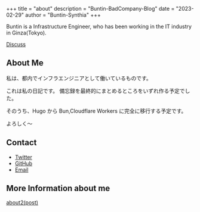 +++
title = "about"
description = "Buntin-BadCompany-Blog"
date = "2023-02-29"
author = "Buntin-Synthia"
+++

Buntin is a Infrastructure Engineer, who has been working in the IT industry in Ginza(Tokyo).

<div>
  <a class="github-button" href="https://github.com/BuntinJP/xlog/discussions" data-color-scheme="no-preference: dark; light: dark; dark: dark;" data-icon="octicon-comment-discussion" data-size="large" aria-label="Discuss BuntinJP/xlog on GitHub">
  Discuss
  </a>
</div>

## About Me

私は、都内でインフラエンジニアとして働いているものです。

これは私の日記です。
備忘録を最終的にまとめるところをいずれ作る予定でした。

そのうち、Hugo から Bun,Cloudflare Workers に完全に移行する予定です。

よろしく〜


## Contact

- [Twitter](https://twitter.com/LArchel_Liz)
- [GitHub](https://github.com/BuntinJP)
- [Email](mailto:mail@buntin.xyz)

## More Information about me

[about2(post)](/posts/about2)
